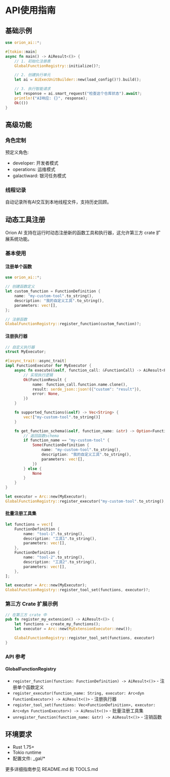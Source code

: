 # API使用指南

## 基础示例

```rust
use orion_ai::*;

#[tokio::main]
async fn main() -> AiResult<()> {
    // 1. 初始化注册表
    GlobalFunctionRegistry::initialize()?;

    // 2. 创建执行单元
    let ai = AiExecUnitBuilder::new(load_config()?).build();

    // 3. 执行智能请求
    let response = ai.smart_request("检查这个仓库状态").await?;
    println!("AI响应: {}", response);
    Ok(())
}
```

## 高级功能

### 角色定制
预定义角色:
- developer: 开发者模式
- operations: 运维模式
- galactiward: 银河任务模式

### 线程记录
自动记录所有AI交互到本地线程文件，支持历史回顾。

## 动态工具注册

Orion AI 支持在运行时动态注册新的函数工具和执行器，这允许第三方 crate 扩展系统功能。

### 基本使用

#### 注册单个函数

```rust
use orion_ai::*;

// 创建函数定义
let custom_function = FunctionDefinition {
    name: "my-custom-tool".to_string(),
    description: "我的自定义工具".to_string(),
    parameters: vec![],
};

// 注册函数
GlobalFunctionRegistry::register_function(custom_function)?;
```

#### 注册执行器

```rust
// 自定义执行器
struct MyExecutor;

#[async_trait::async_trait]
impl FunctionExecutor for MyExecutor {
    async fn execute(&self, function_call: &FunctionCall) -> AiResult<FunctionResult> {
        // 实现执行逻辑
        Ok(FunctionResult {
            name: function_call.function.name.clone(),
            result: serde_json::json!({"custom": "result"}),
            error: None,
        })
    }

    fn supported_functions(&self) -> Vec<String> {
        vec!["my-custom-tool".to_string()]
    }

    fn get_function_schema(&self, function_name: &str) -> Option<FunctionDefinition> {
        // 返回函数schema
        if function_name == "my-custom-tool" {
            Some(FunctionDefinition {
                name: "my-custom-tool".to_string(),
                description: "我的自定义工具".to_string(),
                parameters: vec![],
            })
        } else {
            None
        }
    }
}

let executor = Arc::new(MyExecutor);
GlobalFunctionRegistry::register_executor("my-custom-tool".to_string(), executor)?;
```

#### 批量注册工具集

```rust
let functions = vec![
    FunctionDefinition {
        name: "tool-1".to_string(),
        description: "工具1".to_string(),
        parameters: vec![],
    },
    FunctionDefinition {
        name: "tool-2".to_string(),
        description: "工具2".to_string(),
        parameters: vec![],
    },
];

let executor = Arc::new(MyExecutor);
GlobalFunctionRegistry::register_tool_set(functions, executor)?;
```

### 第三方 Crate 扩展示例

```rust
// 在第三方 crate 中
pub fn register_my_extension() -> AiResult<()> {
    let functions = create_my_functions();
    let executor = Arc::new(MyExtensionExecutor::new());

    GlobalFunctionRegistry::register_tool_set(functions, executor)
}
```

### API 参考

#### GlobalFunctionRegistry

- `register_function(function: FunctionDefinition) -> AiResult<()>` - 注册单个函数定义
- `register_executor(function_name: String, executor: Arc<dyn FunctionExecutor>) -> AiResult<()>` - 注册执行器
- `register_tool_set(functions: Vec<FunctionDefinition>, executor: Arc<dyn FunctionExecutor>) -> AiResult<()>` - 批量注册工具集
- `unregister_function(function_name: &str) -> AiResult<()>` - 注销函数

## 环境要求
- Rust 1.75+
- Tokio runtime
- 配置文件: _gal/*

更多详细指南参见 README.md 和 TOOLS.md
